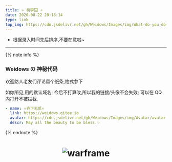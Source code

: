 ```yaml
---
title: ⭐ 桃李园 ⭐
date: 2020-08-22 20:18:14
type: link
top_img: https://cdn.jsdelivr.net/gh/Weidows/Images/img/What-do-you-do-when-your-best-friend-breaks-your-heart_.png
---
```


<!--
 * @Author: Weidows
 * @Date: 2020-08-22 20:18:14
 * @LastEditors: Weidows
 * @LastEditTime: 2021-08-29 15:26:56
 * @FilePath: \Blog-private\source\tags\link.md
-->

- 根据录入时间先后排序,不要在意啦~

---

{% note info %}

### Weidows の 神秘代码

欢迎路人老友们评论留个纸条,格式参下

如你所见,用的默认域名; 今后不打算改,所以我的链接/头像不会失效; 可以在 QQ 内打开不被拦截.

```yaml
- name: ⭐️齐下无贰⭐️
  link: https://weidows.gitee.io
  avatar: https://cdn.jsdelivr.net/gh/Weidows/Images/img/Avatar/avatar.png
  descr: May all the beauty to be bless.✨
```

{% endnote %}

<h1 align="center">

![warframe](https://cdn.jsdelivr.net/gh/Weidows/Images/Game/Warframe/-28678b86bf55d418.jpg)

</h1>
